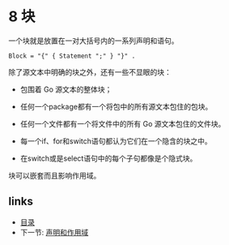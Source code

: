 # 8 块

一个块就是放置在一对大括号内的一系列声明和语句。

	Block = "{" { Statement ";" } "}" .

除了源文本中明确的块之外，还有一些不显眼的块：

- 包围着 Go 源文本的整体块；

- 任何一个package都有一个将包中的所有源文本包住的包块。

- 任何一个文件都有一个将文件中的所有 Go 源文本包住的文件块。

- 每一个if、for和switch语句都认为它们在一个隐含的块之中。

- 在switch或是select语句中的每个子句都像是个隐式块。

块可以嵌套而且影响作用域。

## links
  * [目录](<preface.md>)
  * 下一节: [声明和作用域](<09.0.md>)